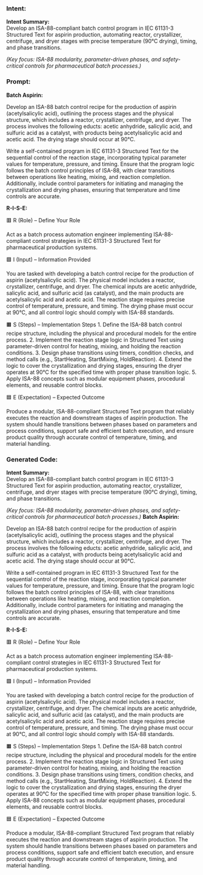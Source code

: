 ### Intent:
**Intent Summary:**  
Develop an ISA-88-compliant batch control program in IEC 61131-3 Structured Text for aspirin production, automating reactor, crystallizer, centrifuge, and dryer stages with precise temperature (90°C drying), timing, and phase transitions.  

*(Key focus: ISA-88 modularity, parameter-driven phases, and safety-critical controls for pharmaceutical batch processes.)*

### Prompt:
**Batch Aspirin:**

Develop an ISA-88 batch control recipe for the production of aspirin (acetylsalicylic acid), outlining the process stages and the physical structure, which includes a reactor, crystallizer, centrifuge, and dryer. The process involves the following educts: acetic anhydride, salicylic acid, and sulfuric acid as a catalyst, with products being acetylsalicylic acid and acetic acid. The drying stage should occur at 90°C.

Write a self-contained program in IEC 61131-3 Structured Text for the sequential control of the reaction stage, incorporating typical parameter values for temperature, pressure, and timing. Ensure that the program logic follows the batch control principles of ISA-88, with clear transitions between operations like heating, mixing, and reaction completion. Additionally, include control parameters for initiating and managing the crystallization and drying phases, ensuring that temperature and time controls are accurate.

**R-I-S-E:**

🟥 R (Role) – Define Your Role

Act as a batch process automation engineer implementing ISA-88-compliant control strategies in IEC 61131-3 Structured Text for pharmaceutical production systems.

🟩 I (Input) – Information Provided

You are tasked with developing a batch control recipe for the production of aspirin (acetylsalicylic acid). The physical model includes a reactor, crystallizer, centrifuge, and dryer. The chemical inputs are acetic anhydride, salicylic acid, and sulfuric acid (as catalyst), and the main products are acetylsalicylic acid and acetic acid. The reaction stage requires precise control of temperature, pressure, and timing. The drying phase must occur at 90°C, and all control logic should comply with ISA-88 standards.

🟧 S (Steps) – Implementation Steps
	1.	Define the ISA-88 batch control recipe structure, including the physical and procedural models for the entire process.
	2.	Implement the reaction stage logic in Structured Text using parameter-driven control for heating, mixing, and holding the reaction conditions.
	3.	Design phase transitions using timers, condition checks, and method calls (e.g., StartHeating, StartMixing, HoldReaction).
	4.	Extend the logic to cover the crystallization and drying stages, ensuring the dryer operates at 90°C for the specified time with proper phase transition logic.
	5.	Apply ISA-88 concepts such as modular equipment phases, procedural elements, and reusable control blocks.

🟦 E (Expectation) – Expected Outcome

Produce a modular, ISA-88-compliant Structured Text program that reliably executes the reaction and downstream stages of aspirin production. The system should handle transitions between phases based on parameters and process conditions, support safe and efficient batch execution, and ensure product quality through accurate control of temperature, timing, and material handling.

### Generated Code:
**Intent Summary:**  
Develop an ISA-88-compliant batch control program in IEC 61131-3 Structured Text for aspirin production, automating reactor, crystallizer, centrifuge, and dryer stages with precise temperature (90°C drying), timing, and phase transitions.  

*(Key focus: ISA-88 modularity, parameter-driven phases, and safety-critical controls for pharmaceutical batch processes.)*
**Batch Aspirin:**

Develop an ISA-88 batch control recipe for the production of aspirin (acetylsalicylic acid), outlining the process stages and the physical structure, which includes a reactor, crystallizer, centrifuge, and dryer. The process involves the following educts: acetic anhydride, salicylic acid, and sulfuric acid as a catalyst, with products being acetylsalicylic acid and acetic acid. The drying stage should occur at 90°C.

Write a self-contained program in IEC 61131-3 Structured Text for the sequential control of the reaction stage, incorporating typical parameter values for temperature, pressure, and timing. Ensure that the program logic follows the batch control principles of ISA-88, with clear transitions between operations like heating, mixing, and reaction completion. Additionally, include control parameters for initiating and managing the crystallization and drying phases, ensuring that temperature and time controls are accurate.

**R-I-S-E:**

🟥 R (Role) – Define Your Role

Act as a batch process automation engineer implementing ISA-88-compliant control strategies in IEC 61131-3 Structured Text for pharmaceutical production systems.

🟩 I (Input) – Information Provided

You are tasked with developing a batch control recipe for the production of aspirin (acetylsalicylic acid). The physical model includes a reactor, crystallizer, centrifuge, and dryer. The chemical inputs are acetic anhydride, salicylic acid, and sulfuric acid (as catalyst), and the main products are acetylsalicylic acid and acetic acid. The reaction stage requires precise control of temperature, pressure, and timing. The drying phase must occur at 90°C, and all control logic should comply with ISA-88 standards.

🟧 S (Steps) – Implementation Steps
	1.	Define the ISA-88 batch control recipe structure, including the physical and procedural models for the entire process.
	2.	Implement the reaction stage logic in Structured Text using parameter-driven control for heating, mixing, and holding the reaction conditions.
	3.	Design phase transitions using timers, condition checks, and method calls (e.g., StartHeating, StartMixing, HoldReaction).
	4.	Extend the logic to cover the crystallization and drying stages, ensuring the dryer operates at 90°C for the specified time with proper phase transition logic.
	5.	Apply ISA-88 concepts such as modular equipment phases, procedural elements, and reusable control blocks.

🟦 E (Expectation) – Expected Outcome

Produce a modular, ISA-88-compliant Structured Text program that reliably executes the reaction and downstream stages of aspirin production. The system should handle transitions between phases based on parameters and process conditions, support safe and efficient batch execution, and ensure product quality through accurate control of temperature, timing, and material handling.
